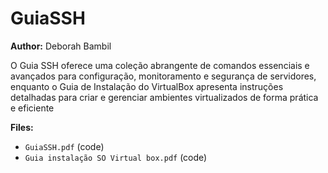 # GuiaSSH
**Author:** Deborah Bambil

O Guia SSH oferece uma coleção abrangente de comandos essenciais e avançados para configuração, monitoramento e segurança de servidores, enquanto o Guia de Instalação do VirtualBox apresenta instruções detalhadas para criar e gerenciar ambientes virtualizados de forma prática e eficiente

**Files:**

- `GuiaSSH.pdf` (code)
- `Guia instalação SO Virtual box.pdf` (code)

